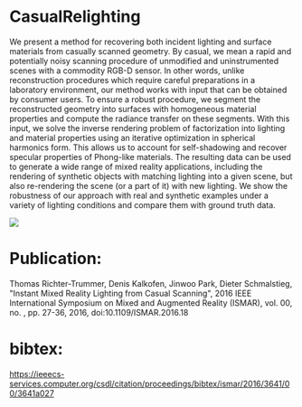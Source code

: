 # CasualRelighting

We present a method for recovering both incident lighting and surface materials from
casually scanned geometry. By casual, we mean a rapid and potentially noisy scanning
procedure of unmodified and uninstrumented scenes with a commodity RGB-D sensor.
In other words, unlike reconstruction procedures which require careful preparations in a
laboratory environment, our method works with input that can be obtained by consumer
users. To ensure a robust procedure, we segment the reconstructed geometry into surfaces
with homogeneous material properties and compute the radiance transfer on these
segments. With this input, we solve the inverse rendering problem of factorization into
lighting and material properties using an iterative optimization in spherical harmonics
form. This allows us to account for self-shadowing and recover specular properties of
Phong-like materials. The resulting data can be used to generate a wide range of mixed
reality applications, including the rendering of synthetic objects with matching lighting
into a given scene, but also re-rendering the scene (or a part of it) with new lighting. We
show the robustness of our approach with real and synthetic examples under a variety of
lighting conditions and compare them with ground truth data.

![](https://raw.githubusercontent.com/fimbox/CasualRelighting/master/doc/img/relighting_title_image.jpg)

# Publication:
Thomas Richter-Trummer, Denis Kalkofen, Jinwoo Park, Dieter Schmalstieg, "Instant Mixed Reality Lighting from Casual Scanning", 2016 IEEE International Symposium on Mixed and Augmented Reality (ISMAR), vol. 00, no. , pp. 27-36, 2016, doi:10.1109/ISMAR.2016.18

# bibtex:
https://ieeecs-services.computer.org/csdl/citation/proceedings/bibtex/ismar/2016/3641/00/3641a027

